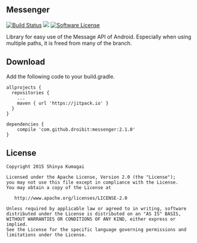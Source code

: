 ## Messenger

[![Build Status](https://travis-ci.org/droibit/messenger.svg?branch=develop)](https://travis-ci.org/droibit/messenger) [![](https://jitpack.io/v/droibit/messenger.svg)](https://jitpack.io/#droibit/messenger) [![Software License](https://img.shields.io/badge/license-Apache%202.0-brightgreen.svg)](https://github.com/droibit/messenger/blob/develop/LICENSE.txt)

Library for easy use of the Message API of Android. Especially when using multiple paths, it is freed from many of the branch.

## Download
Add the following code to your build.gradle.

```
allprojects {
  repositories {
    ...
    maven { url 'https://jitpack.io' }
  }
}

dependencies {
    compile 'com.github.droibit:messenger:2.1.0'
}
```

## License

    Copyright 2015 Shinya Kumagai

    Licensed under the Apache License, Version 2.0 (the "License");
    you may not use this file except in compliance with the License.
    You may obtain a copy of the License at

       http://www.apache.org/licenses/LICENSE-2.0

    Unless required by applicable law or agreed to in writing, software
    distributed under the License is distributed on an "AS IS" BASIS,
    WITHOUT WARRANTIES OR CONDITIONS OF ANY KIND, either express or implied.
    See the License for the specific language governing permissions and
    limitations under the License.
